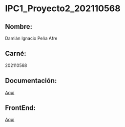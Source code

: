 # IPC1_Proyecto2_202110568

## Nombre: 
Damián Ignacio Peña Afre

## Carné:
202110568

## Documentación: 
[Aquí](https://github.com/damianpeaf/IPC1_Proyecto2_202110568/documentacion)


## FrontEnd: 
[Aquí](https://damianpeaf.github.io/IPC1_Proyecto2_202110568_frontend/)